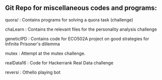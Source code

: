 Git Repo for miscellaneous codes and programs:
----------------------------------------------

quora/ : Contains programs for solving a quora task (challenge)

chaLearn : Contains the relevant files for the personality analysis challenge

geneticIPD : Contains code for ECO502A project on good strategies for Infinite Prisoner's dillemma

mutex	: Attempt at the mutex challenge.

realData16 : Code for Hackerrank Real Data challenge

reversi : Othello playing bot
